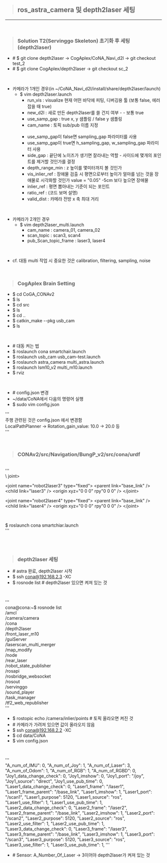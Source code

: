 > ## ros_astra_camera 및 depth2laser 세팅

---
<br/>

> ### Solution T2(Servinggo Skeleton) 초기화 후 세팅(depth2laser)

- \# $ git clone depth2laser -> CogAplex/CoNA_Navi_d2l -> git checkout test_2
- \# $ git clone CogAplex/depth2laser -> git checkout sc_2

<br/>

- 카메라가 1개인 경우(in ~/CoNA_Navi_d2l/install/share/depth2laser/launch)
  - $ vim depth2laser.launch
    - run_vis : visualize 현재 어떤 바닥에 피팅, 디버깅용 툴 (보통 false, 에러 잡을 때 true)
    - new_d2l : 새로 만든 depth2laser를 쓸 건지 여부 -    - 보통 true
    - use_samp_gap : true x, y 샘플링 / false y 샘플링
    - cam_name : 토픽 sub/pub 이름 지정
    <br/><br/>
    - use_samp_gap이 false면 sampling_gap 파라미터를 사용
    - use_samp_gap이 true면 h_sampling_gap, w_sampling_gap 파라미터 사용
    - side_gap : 끝단에 노이즈가 생기면 잘라내는 역할     - 사이드에 몇개의 포인트를 제거할 것인가를 결정
    - depth_range_min : z 높이를 몇미터까지 볼 것인가
    - vis_inlier_ref : 장애물 검출 시 평면으로부터 높이가 얼마를 넘는 것을 장애물로 시각화할 것인가 value = "0.05"     -5cm 보다 높으면 장애물
    - inlier_ref : 평면 뽑아내는 기준이 되는 포인트
    - ratio_ref : (코드 보며 설명)
    - valid_dist : 카메라 전방 x 축 최대 거리

<br/>

- 카메라가 2개인 경우
  - $ vim depth2laser_multi.launch
    - cam_name : camera_01, camera_02
    - scan_topic : scan3, scan4
    - pub_Scan_topic_frame : laser3, laser4

<br/>

- cf. 대동 multi 작업 시 중요한 것은 calibration, filtering, sampling, noise

<br/>

> ### CogAplex Brain Setting

- $ cd CoGA_CONAv2
- $ ls
- $ cd src
- $ ls
- $ cd ..
- $ catkin_make --pkg usb_cam
- $ ls

<br/>

- \# 대동 켜는 법
- $ roslaunch cona smartchair.launch
- $ roslaunch usb_cam usb_cam-test.launch
- $ roslaunch astra_camera multi_astra.launch
- $ roslaunch lsm10_v2 multi_m10.launch
- $ rviz

<br/>

- \# config.json 변경
- ~/data/CoNA에서 다음의 명령어 실행
- $ sudo vim config.json

'''<br/>
주행 관련된 것은 config.json 에서 변경함<br/>
LocalPathPlanner -> Rotation_gain_value: 10.0 -> 20.0 등<br/>
'''<br/>

<br/>

> ### CONAv2/src/Navigation/BungP_v2/src/cona/urdf

<br/>
'''<br/>
\<link name = "laser3, laser4" --> joint><br/>

\<joint name="robot2laser3" type="fixed">
  \<parent link="base_link" />
  \<child link="laser3" />
  \<origin xyz="0 0 0" rpy"0 0 0" />
\</joint>

\<joint name="robot2laser4" type="fixed">
  \<parent link="base_link" />
  \<child link="laser4" />
  \<origin xyz="0 0 0" rpy"0 0 0" />
\</joint>

<br/>

$ roslaunch cona smartchiar.launch <br/>
'''

<br/><br/>

> ### depth2laser 세팅

- \# astra 완료, depth2laser 시작
- $ ssh cona@192.168.2.3 -XC
- $ rosnode list # depth2laser 있으면 켜져 있는 것

<br/>

'''<br/>
cona@cona:~$ rosnode list<br/>
/amcl<br/>
/camera/camera<br/>
/cona<br/>
/depth2laser<br/>
/front_laser_m10<br/>
/guiServer<br/>
/laserscan_multi_merger<br/>
/map_modify<br/>
/node<br/>
/rear_laser<br/>
/robot_state_publisher<br/>
/rosapi<br/>
/rosbridge_websocket<br/>
/rosout<br/>
/servinggo<br/>
/sound_player<br/>
/task_manager<br/>
/tf2_web_republisher<br/>
'''<br/>

- $ rostopic echo /camera/inlier/points # 토픽 올라오면 켜진 것
- \# 카메라가 가려져 있으면 값이 올라오지 않음
- $ ssh cona@192.168.2.2 -XC
- $ cd data/CoNA
- $ vim config.json

<br/>

'''<br/>
"A_num_of_IMU": 0,
    "A_num_of_Joy": 1,
    "A_num_of_Laser": 3,
    "A_num_of_Odom": 1,
    "A_num_of_RGB": 1,
    "A_num_of_RGBD": 0,
    "Joy1_data_change_check": 0,
    "Joy1_imshow": 0,
    "Joy1_port": "/joy",
    "Joy1_source": "direct",
    "Joy1_use_pub_time": 0,
    "Laser1_data_change_check": 0,
    "Laser1_frame": "/laser1",
    "Laser1_frame_parent": "/base_link",
    "Laser1_imshow": 1,
    "Laser1_port": "/scan1",
    "Laser1_purpose": 5120,
    "Laser1_source": "ros",
    "Laser1_use_filter": 1,
    "Laser1_use_pub_time": 1,
    "Laser2_data_change_check": 0,
    "Laser2_frame": "/laser2",
    "Laser2_frame_parent": "/base_link",
    "Laser2_imshow": 1,
    "Laser2_port": "/scan2",
    "Laser2_purpose": 5120,
    "Laser2_source": "ros",
    "Laser2_use_filter": 1,
    "Laser2_use_pub_time": 1,
    "Laser3_data_change_check": 0,
    "Laser3_frame": "/laser3",
    "Laser3_frame_parent": "/base_link",
    "Laser3_imshow": 1,
    "Laser3_port": "/scan3",
    "Laser3_purpose": 5120,
    "Laser3_source": "ros",
    "Laser3_use_filter": 1,
    "Laser3_use_pub_time": 1,
'''

- \# Sensor: A_Number_Of_Laser -> 3이어야 depth2laser가 켜져 있는 것
